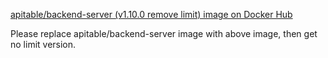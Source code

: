 <a href="https://hub.docker.com/r/cleanwind/apitable-backend-server/tags?name=v1.10.0">apitable/backend-server (v1.10.0 remove limit) image on Docker Hub</a>

Please replace apitable/backend-server image with above image, then get no limit version.
